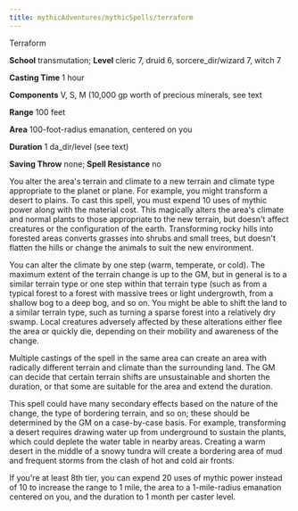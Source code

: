 ```yaml
---
title: mythicAdventures/mythicSpells/terraform
---
```

Terraform

**School** transmutation; **Level** cleric 7, druid 6, sorcere_dir/wizard 7, witch 7

**Casting Time** 1 hour

**Components** V, S, M (10,000 gp worth of precious minerals, see text

**Range** 100 feet

**Area** 100-foot-radius emanation, centered on you

**Duration** 1 da_dir/level (see text)

**Saving Throw** none; **Spell Resistance** no

You alter the area's terrain and climate to a new terrain and climate type appropriate to the planet or plane. For example, you might transform a desert to plains. To cast this spell, you must expend 10 uses of mythic power along with the material cost. This magically alters the area's climate and normal plants to those appropriate to the new terrain, but doesn't affect creatures or the configuration of the earth. Transforming rocky hills into forested areas converts grasses into shrubs and small trees, but doesn't flatten the hills or change the animals to suit the new environment.

You can alter the climate by one step (warm, temperate, or cold). The maximum extent of the terrain change is up to the GM, but in general is to a similar terrain type or one step within that terrain type (such as from a typical forest to a forest with massive trees or light undergrowth, from a shallow bog to a deep bog, and so on. You might be able to shift the land to a similar terrain type, such as turning a sparse forest into a relatively dry swamp. Local creatures adversely affected by these alterations either flee the area or quickly die, depending on their mobility and awareness of the change.

Multiple castings of the spell in the same area can create an area with radically different terrain and climate than the surrounding land. The GM can decide that certain terrain shifts are unsustainable and shorten the duration, or that some are suitable for the area and extend the duration.

This spell could have many secondary effects based on the nature of the change, the type of bordering terrain, and so on; these should be determined by the GM on a case-by-case basis. For example, transforming a desert requires drawing water up from underground to sustain the plants, which could deplete the water table in nearby areas. Creating a warm desert in the middle of a snowy tundra will create a bordering area of mud and frequent storms from the clash of hot and cold air fronts.

If you're at least 8th tier, you can expend 20 uses of mythic power instead of 10 to increase the range to 1 mile, the area to a 1-mile-radius emanation centered on you, and the duration to 1 month per caster level.

